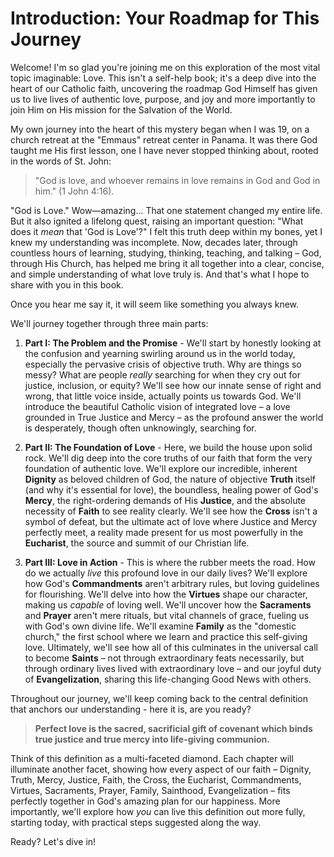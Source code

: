 # Introduction: Your Roadmap for This Journey

Welcome! I'm so glad you're joining me on this exploration of the most vital topic imaginable: Love. This isn't a self-help book; it's a deep dive into the heart of our Catholic faith, uncovering the roadmap God Himself has given us to live lives of authentic love, purpose, and joy and more importantly to join Him on His mission for the Salvation of the World.

My own journey into the heart of this mystery began when I was 19, on a church retreat at the "Emmaus" retreat center in Panama. It was there God taught me His first lesson, one I have never stopped thinking about, rooted in the words of St. John:

> "God is love, and whoever remains in love remains in God and God in him." (1 John 4:16).

"God is Love." Wow—amazing... That one statement changed my entire life. But it also ignited a lifelong quest, raising an important question: "What does it *mean* that 'God is Love'?" I felt this truth deep within my bones, yet I knew my understanding was incomplete. Now, decades later, through countless hours of learning, studying, thinking, teaching, and talking – God, through His Church, has helped me bring it all together into a clear, concise, and simple understanding of what love truly is. And that's what I hope to share with you in this book.

Once you hear me say it, it will seem like something you always knew.

We'll journey together through three main parts:

1.  **Part I: The Problem and the Promise** - We'll start by honestly looking at the confusion and yearning swirling around us in the world today, especially the pervasive crisis of objective truth. Why are things so messy? What are people *really* searching for when they cry out for justice, inclusion, or equity? We'll see how our innate sense of right and wrong, that little voice inside, actually points us towards God. We'll introduce the beautiful Catholic vision of integrated love – a love grounded in True Justice and Mercy – as the profound answer the world is desperately, though often unknowingly, searching for.

2.  **Part II: The Foundation of Love** - Here, we build the house upon solid rock. We'll dig deep into the core truths of our faith that form the very foundation of authentic love. We'll explore our incredible, inherent **Dignity** as beloved children of God, the nature of objective **Truth** itself (and why it's essential for love), the boundless, healing power of God's **Mercy**, the right-ordering demands of His **Justice**, and the absolute necessity of **Faith** to see reality clearly. We'll see how the **Cross** isn't a symbol of defeat, but the ultimate act of love where Justice and Mercy perfectly meet, a reality made present for us most powerfully in the **Eucharist**, the source and summit of our Christian life.

3.  **Part III: Love in Action** - This is where the rubber meets the road. How do we actually *live* this profound love in our daily lives? We'll explore how God's **Commandments** aren't arbitrary rules, but loving guidelines for flourishing. We'll delve into how the **Virtues** shape our character, making us *capable* of loving well. We'll uncover how the **Sacraments** and **Prayer** aren't mere rituals, but vital channels of grace, fueling us with God's own divine life. We'll examine **Family** as the "domestic church," the first school where we learn and practice this self-giving love. Ultimately, we'll see how all of this culminates in the universal call to become **Saints** – not through extraordinary feats necessarily, but through ordinary lives lived with extraordinary love – and our joyful duty of **Evangelization**, sharing this life-changing Good News with others.

Throughout our journey, we'll keep coming back to the central definition that anchors our understanding - here it is, are you ready?

> **Perfect love is the sacred, sacrificial gift of covenant which binds true justice and true mercy into life-giving communion.**

Think of this definition as a multi-faceted diamond. Each chapter will illuminate another facet, showing how every aspect of our faith – Dignity, Truth, Mercy, Justice, Faith, the Cross, the Eucharist, Commandments, Virtues, Sacraments, Prayer, Family, Sainthood, Evangelization – fits perfectly together in God's amazing plan for our happiness. More importantly, we'll explore how *you* can live this definition out more fully, starting today, with practical steps suggested along the way.

Ready? Let's dive in!

